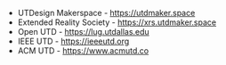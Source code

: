- UTDesign Makerspace - https://utdmaker.space
- Extended Reality Society - https://xrs.utdmaker.space
- Open UTD - https://lug.utdallas.edu
- IEEE UTD - https://ieeeutd.org
- ACM UTD - https://www.acmutd.co